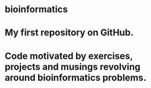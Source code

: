 # bioinformatics
# My first repository on GitHub.
# Code motivated by exercises, projects and musings revolving around bioinformatics problems.
